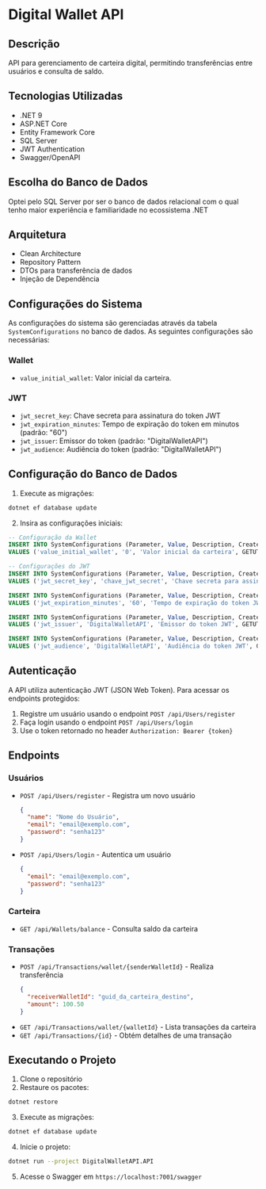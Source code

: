 # Digital Wallet API

## Descrição
API para gerenciamento de carteira digital, permitindo transferências entre usuários e consulta de saldo.

## Tecnologias Utilizadas
- .NET 9
- ASP.NET Core
- Entity Framework Core
- SQL Server
- JWT Authentication
- Swagger/OpenAPI

## Escolha do Banco de Dados

Optei pelo SQL Server por ser o banco de dados relacional com o qual tenho maior experiência e familiaridade no ecossistema .NET

## Arquitetura
- Clean Architecture
- Repository Pattern
- DTOs para transferência de dados
- Injeção de Dependência

## Configurações do Sistema
As configurações do sistema são gerenciadas através da tabela `SystemConfigurations` no banco de dados. As seguintes configurações são necessárias:

### Wallet
- `value_initial_wallet`: Valor inicial da carteira.

### JWT
- `jwt_secret_key`: Chave secreta para assinatura do token JWT
- `jwt_expiration_minutes`: Tempo de expiração do token em minutos (padrão: "60")
- `jwt_issuer`: Emissor do token (padrão: "DigitalWalletAPI")
- `jwt_audience`: Audiência do token (padrão: "DigitalWalletAPI")

## Configuração do Banco de Dados
1. Execute as migrações:
```bash
dotnet ef database update
```

2. Insira as configurações iniciais:
```sql
-- Configuração da Wallet
INSERT INTO SystemConfigurations (Parameter, Value, Description, CreatedAt, UpdatedAt)
VALUES ('value_initial_wallet', '0', 'Valor inicial da carteira', GETUTCDATE(), GETUTCDATE());

-- Configurações do JWT
INSERT INTO SystemConfigurations (Parameter, Value, Description, CreatedAt, UpdatedAt)
VALUES ('jwt_secret_key', 'chave_jwt_secret', 'Chave secreta para assinatura do JWT, a mesma que deverá estar em appsettings.json', GETUTCDATE(), GETUTCDATE());

INSERT INTO SystemConfigurations (Parameter, Value, Description, CreatedAt, UpdatedAt)
VALUES ('jwt_expiration_minutes', '60', 'Tempo de expiração do token JWT em minutos', GETUTCDATE(), GETUTCDATE());

INSERT INTO SystemConfigurations (Parameter, Value, Description, CreatedAt, UpdatedAt)
VALUES ('jwt_issuer', 'DigitalWalletAPI', 'Emissor do token JWT', GETUTCDATE(), GETUTCDATE());

INSERT INTO SystemConfigurations (Parameter, Value, Description, CreatedAt, UpdatedAt)
VALUES ('jwt_audience', 'DigitalWalletAPI', 'Audiência do token JWT', GETUTCDATE(), GETUTCDATE());
```

## Autenticação
A API utiliza autenticação JWT (JSON Web Token). Para acessar os endpoints protegidos:

1. Registre um usuário usando o endpoint `POST /api/Users/register`
2. Faça login usando o endpoint `POST /api/Users/login`
3. Use o token retornado no header `Authorization: Bearer {token}`

## Endpoints

### Usuários
- `POST /api/Users/register` - Registra um novo usuário
  ```json
  {
    "name": "Nome do Usuário",
    "email": "email@exemplo.com",
    "password": "senha123"
  }
  ```

- `POST /api/Users/login` - Autentica um usuário
  ```json
  {
    "email": "email@exemplo.com",
    "password": "senha123"
  }
  ```

### Carteira
- `GET /api/Wallets/balance` - Consulta saldo da carteira

### Transações
- `POST /api/Transactions/wallet/{senderWalletId}` - Realiza transferência
  ```json
  {
    "receiverWalletId": "guid_da_carteira_destino",
    "amount": 100.50
  }
  ```
- `GET /api/Transactions/wallet/{walletId}` - Lista transações da carteira
- `GET /api/Transactions/{id}` - Obtém detalhes de uma transação

## Executando o Projeto
1. Clone o repositório
2. Restaure os pacotes:
```bash
dotnet restore
```
3. Execute as migrações:
```bash
dotnet ef database update
```
4. Inicie o projeto:
```bash
dotnet run --project DigitalWalletAPI.API
```
5. Acesse o Swagger em `https://localhost:7001/swagger` 